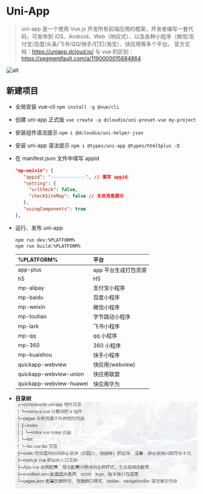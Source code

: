 # Uni-App

> uni-app 是一个使用 Vue.js 开发所有前端应用的框架，开发者编写一套代码，可发布到 iOS、Android、Web（响应式）、以及各种小程序（微信/支付宝/百度/头条/飞书/QQ/快手/钉钉/淘宝）、快应用等多个平台。
> 官方文档：https://uniapp.dcloud.io/
> 与 vue 的区别：https://segmentfault.com/a/1190000015684864

![alt](https://vkceyugu.cdn.bspapp.com/VKCEYUGU-a90b5f95-90ba-4d30-a6a7-cd4d057327db/423744c0-5673-4a14-adca-14bd986c3f05.jpg)

## 新建项目

- 全局安装 vue-cli
  `npm install -g @vue/cli`

- 创建 uni-app 正式版
  `vue create -p dcloudio/uni-preset-vue my-project`
- 安装组件语法提示
  `npm i @dcloudio/uni-helper-json`
- 安装 uni-app 语法提示
  `npm i @types/uni-app @types/html5plus -D`
- 在 manifest.json 文件中填写 appid
  ```json
  "mp-weixin": {
     "appid": "-------------", // 填写 appid
     "setting": {
       "urlCheck": false,
       "checkSiteMap": false // 关闭消息提示
     },
     "usingComponents": true
  },
  ```
- 运行、发布 uni-app

  ```
  npm run dev:%PLATFORM%
  npm run build:%PLATFORM%
  ```

  | %PLATFORM%              | 平台                 |
  | ----------------------- | -------------------- |
  | app-plus                | app 平台生成打包资源 |
  | h5                      | H5                   |
  | mp-alipay               | 支付宝小程序         |
  | mp-baidu                | 百度小程序           |
  | mp-weixin               | 微信小程序           |
  | mp-toutiao              | 字节跳动小程序       |
  | mp-lark                 | 飞书小程序           |
  | mp-qq                   | qq 小程序            |
  | mp-360                  | 360 小程序           |
  | mp-kuaishou             | 快手小程序           |
  | quickapp-webview        | 快应用(webview)      |
  | quickapp-webview-union  | 快应用联盟           |
  | quickapp-webview-huawei | 快应用华为           |

- **目录树**
  ![alt](./images/1.png)
